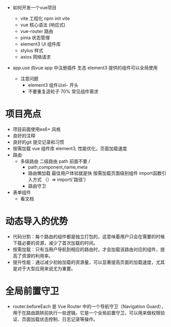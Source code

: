 - 如何开发一个vue项目
  - vite 工程化
    npm init vite
  - vue 核心语法 (响应式)
  - vue-router 路由 
  - pinia 状态管理
  - element3 UI 组件库
  - stylus 样式
  - axios 网络请求  


- app.use
  向vue app 中注册插件 生态
  element3 提供的组件可以全局使用
  - 注意问题
    - element3 组件以el- 开头
    - 不要重复造轮子 70% 常见组件需求

# 项目亮点
- 项目前面使用es6+ 风格
- 良好的注释
- 良好的git 提交记录和习惯
- 按需加载 vue 组件库 element3, 性能优化，页面加载速度
- 路由
  - 多级路由
    二级路由 path  前面不要 /
    - path,component,name,meta
    - 路由懒加载
      最佳用户体验就是快
      按需加载页面级别组件 import函数引入方式  （）=> import('路径')
    - 路由守卫
- 表单组件 
  - 看文档


# 动态导入的优势
 - 代码分割：每个路由的组件都是独立打包的，这意味着用户只会在需要的时候下载必要的资源，减少了首次加载的时间。
 - 按需加载：只有当用户导航到相应的路由时，才会加载该路由对应的组件，提高了资源的利用率。
 - 提升性能：通过减少初始加载的资源量，可以显著提高页面的加载速度，尤其是对于大型应用来说尤为重要。

# 全局前置守卫
 - router.beforeEach 是 Vue Router 中的一个导航守卫（Navigation Guard），用于在路由跳转前执行一些逻辑。它是一个全局前置守卫，可以用来做权限验证、页面加载状态控制、日志记录等操作。